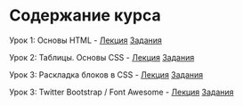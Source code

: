Содержание курса
=====================================
Урок 1: Основы HTML - 
[Лекция](lesson.01/lecture/README.md)
[Задания](lesson.01/tasks)

Урок 2: Таблицы. Основы CSS - 
[Лекция](lesson.02/lecture/README.md)
[Задания](lesson.02/tasks/README.md)

Урок 3: Раскладка блоков в CSS - 
[Лекция](lesson.03/lecture/README.md)
[Задания](lesson.03/tasks/README.md)

Урок 3: Twitter Bootstrap / Font Awesome - 
[Лекция](lesson.04/lecture/README.md)
[Задания](lesson.04/tasks/README.md)
